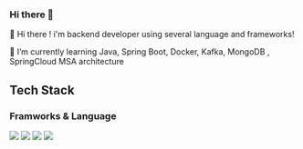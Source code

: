 ### Hi there 👋

👋 Hi there ! i'm backend developer using several language and frameworks!

🌱 I’m currently learning Java, Spring Boot, Docker, Kafka, MongoDB , SpringCloud MSA architecture

## Tech Stack 

### Framworks & Language

<img src="https://img.shields.io/badge/Python-3776AB?style=flat-square&logo=Python&logoColor=white"/>  <img src="https://img.shields.io/badge/Node.js-339933?style=flat-square&logo=Node.js&logoColor=white"/>  <img src="https://img.shields.io/badge/Go-00ADD8?style=flat-square&logo=Go&logoColor=white"/> <img src="https://img.shields.io/badge/Java-007396?style=flat-square&logo=Java&logoColor=white"/>
